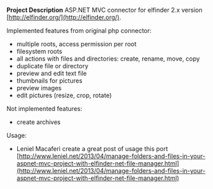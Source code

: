 **Project Description**
ASP.NET MVC connector for elfinder 2.x version [http://elfinder.org/](http://elfinder.org/).

Implemented features from original php connector:
* multiple roots, access permission per root
* filesystem roots
* all actions with files and directories: create, rename, move, copy
* duplicate file or directory
* preview and edit text file
* thumbnails for pictures
* preview images
* edit pictures (resize, crop, rotate)
 
Not implemented features:
* create archives

Usage:
* Leniel Macaferi create a great post of usage this port [http://www.leniel.net/2013/04/manage-folders-and-files-in-your-aspnet-mvc-project-with-elfinder-net-file-manager.html](http://www.leniel.net/2013/04/manage-folders-and-files-in-your-aspnet-mvc-project-with-elfinder-net-file-manager.html)